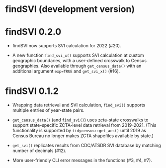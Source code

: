 # findSVI (development version)

# findSVI 0.2.0

* findSVI now supports SVI calculation for 2022 (#20).

* A new function `find_svi_x()` supports SVI calculation at custom geographic boundaries, with a user-defined crosswalk to Census geographies. Also available through `get_census_data()` with an additional argument `exp=TRUE` and `get_svi_x()` (#16).


# findSVI 0.1.2

* Wrapping data retrieval and SVI calculation, `find_svi()` supports multiple entries of year-state pairs.

* `get_census_data()` (and `find_svi()`) uses zcta-state crosswalks to support state-specific ZCTA-level data retrieval from 2019-2021. (This functionality is supported by `tidycensus::get_acs()` until 2019 as Census Bureau no longer makes ZCTA shapefiles available by state.)

* `get_svi()` replicates results from CDC/ATSDR SVI database by matching number of decimals (#12).

* More user-friendly CLI error messages in the functions (#3, #4, #7).

